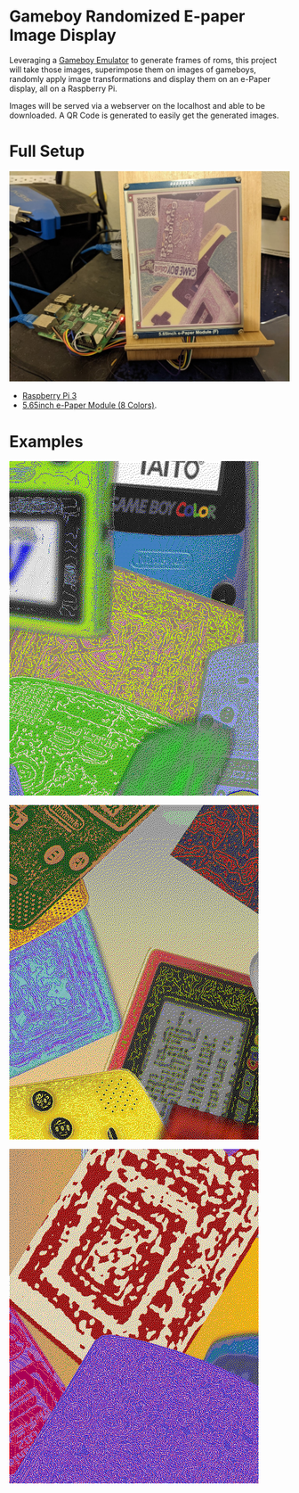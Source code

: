 # Gameboy Randomized E-paper Image Display

Leveraging a [Gameboy Emulator](https://github.com/crzysdrs/gb-rs) to generate frames of roms,
this project will take those images, superimpose them on images of gameboys,
randomly apply image transformations and display them on an e-Paper display, all on a Raspberry Pi.

Images will be served via a webserver on the localhost and able to be downloaded. 
A QR Code is generated to easily get the generated images.

# Full Setup 

![Sitting on the desk](examples/PXL_20210824_050200996.jpg)

* [Raspberry Pi 3](https://www.raspberrypi.org/products/raspberry-pi-3-model-/b)
* [5.65inch e-Paper Module \(8 Colors\)](https://www.waveshare.com/wiki/5.65inch_e-Paper_Module_(F)).

# Examples

![Example 1](examples/0e37e639ef1135277f8c730e846ba3a3e5c0cba6377e2cbc37f9fd3bf485b52d.png)

![Example 2](examples/10feea8e6bbfd6986df581fc4d0191a66b838c5877cce30b319f7d5d4baef1b7.png)

![Example 3](examples/30b85f1c7bb30d49a02e28d7c1f6029303aae7a3755891647e233a9a91a29e18.png)
